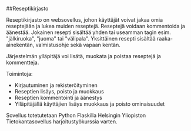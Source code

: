 ##Reseptikirjasto 

Reseptikirjasto on websovellus, johon käyttäjät voivat jakaa omia reseptejään ja lukea muiden reseptejä.
Reseptejä voidaan kommentoida ja äänestää. Jokainen resepti sisältää yhden tai useamman tagin esim.
"jälkiruoka", "juoma" tai "välipala". Yksittäinen resepti sisältää raaka-ainekentän, valmistusohje
sekä vapaan kentän.

Järjestelmän ylläpitäjä voi lisätä, muokata ja poistaa reseptejä ja kommentteja. 

Toimintoja:
* Kirjautuminen ja rekisteröityminen
* Reseptien lisäys, poisto ja muokkaus
* Reseptien kommentointi ja äänestys
* Ylläpitäjällä käyttäjien lisäys muokkaus ja poisto ominaisuudet

Sovellus totetutetaan Python Flaskilla Helsingin Yliopiston Tietokantasovellus harjoitustyökurssia 
varten.

